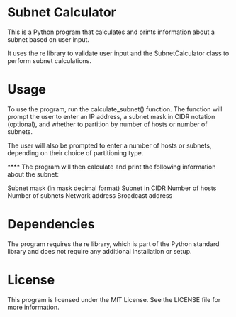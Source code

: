 # Subnet Calculator

This is a Python program that calculates and prints information about a subnet based on user input. 

It uses the re library to validate user input and the SubnetCalculator class to perform subnet calculations.

# Usage

To use the program, run the calculate_subnet() function. The function will prompt the user to enter an IP address, a subnet mask in CIDR notation (optional), and whether to partition by number of hosts or number of subnets. 

The user will also be prompted to enter a number of hosts or subnets, depending on their choice of partitioning type.

**** The program will then calculate and print the following information about the subnet:

Subnet mask (in mask decimal format)
Subnet in CIDR
Number of hosts
Number of subnets
Network address
Broadcast address

# Dependencies

The program requires the re library, which is part of the Python standard library and does not require any additional installation or setup.

# License

This program is licensed under the MIT License. See the LICENSE file for more information.
